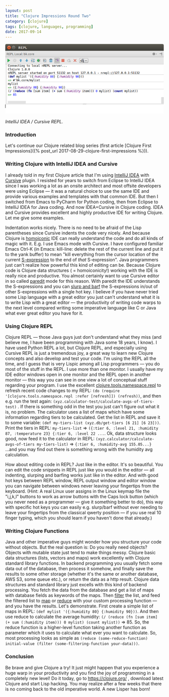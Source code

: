 ```yaml
---
layout: post
title: "Clojure Impressions Round Two"
category: [clojure]
tags: [clojure, languages, programming]
date: 2017-09-14
---
```


![](/img/2017-09-14-clojure-impressions-round-two_img_1.png)

*IntelliJ IDEA / Cursive REPL.*

### Introduction

Let's continue our Clojure related blog series (first article [Clojure First Impressions]({% post_url 2017-08-29-clojure-first-impressions %})).

### Writing Clojure with IntelliJ IDEA and Cursive

I already told in my first Clojure article that I'm using [IntelliJ IDEA](https://www.jetbrains.com/idea/) with [Cursive](https://cursive-ide.com/) plugin. I resisted for years to switch from Eclipse to IntelliJ IDEA since I was working a lot as an onsite architect and most offsite developers were using Eclipse — it was a natural choice to use the same IDE and provide various examples and templates with that common IDE. But then I switched from Emacs to PyCharm for Python coding, then from Eclipse to IntelliJ IDEA for Java coding. And now IDEA+Cursive in Clojure coding. IDEA and Cursive provides excellent and highly productive IDE for writing Clojure. Let me give some examples.

Indentation works nicely. There is no need to be afraid of the Lisp parentheses since Cursive indents the code very nicely. And because Clojure is [homoiconic](https://en.wikipedia.org/wiki/Homoiconicity) IDE can really understand the code and do all kinds of magic with it. E.g. I use Emacs mode with Cursive. I have configured familiar Emacs Ctrl-K (in Emacs: kill-line: delete the rest of the current line and put it to the yank buffer) to mean "kill everything from the cursor location of the current [S-expression](https://en.wikipedia.org/wiki/S-expression#Use_in_Lisp) to the end of *that* S-expression". Java programmers just can't realize how powerful this kind of editing can be. Because Clojure code is Clojure data structures ( = homoiconicity!) working with the IDE is really nice and productive. You almost certainly want to use Cursive editor in so called [paredit](http://danmidwood.com/content/2014/11/21/animated-paredit.html) mode for this reason. With paredit the IDE understands the S-expressions and you can [slurp and barf](http://danmidwood.com/content/2014/11/21/animated-paredit.html) the S-expressions in/out of other S-expressions with a single hot key. I believe if you have never tried some Lisp language with a great editor you just can't understand what it is to write Lisp with a great editor — the productivity of writing code warps to the next level compared writing some imperative language like C or Java what ever great editor you have for it.

### Using Clojure REPL

Clojure REPL — those Java guys just don't understand what they miss (and believe me, I have been programming with Java some 18 years, I know). I have used Python REPL a lot, but Clojure REPL, and especially using Cursive REPL is just a tremendous joy, a great way to learn new Clojure concepts and also develop and test your code. I'm using the REPL all the time, and I guess that is very Lispic among all Lisp programmers — you do most of the stuff in the REPL. I use more than one monitor. I usually have my IDE editor windows open in one monitor and the REPL open in another monitor — this way you can see in one view a lot of conceptual stuff regarding your program. I use the excellent [clojure.tools.namespace.repl](https://github.com/clojure/tools.namespace) to refresh recent code changes to my REPL: ```(do (require '[clojure.tools.namespace.repl :refer [refresh]]) (refresh))```, and then e.g. run the test again: ```(xyz.calculator-test/calculate-avgs-of-tiers-test)``` . If there is something odd in the test you just can't figure out what it is, no problem. The calculator uses a list of maps which have some information regarding tiers to be calculated. Get the list in REPL and save it to some variable: ```(def my-tiers-list (xyz.db/get-tiers [6 21] [6 23]))```. Print the tiers in REPL: ```my-tiers-list``` => ```({:tier 6, :level 21, :humidity 87, :temperature 23} {:tier 6, :level 22 ...```. Ok, data structure looks good, now feed it to the calculator in REPL: ```(xyz.calculator/calculate-avgs-of-tiers my-tiers-list)``` => ```{:tier 6, :humidity-avg 155.05...}``` ...and you may find out there is something wrong with the humidity avg calculation.

How about editing code in REPL? Just like in the editor. It's so beautiful. You can edit the code snippets in REPL just like you would in the editor — all indenting, slurping and barfing works just like in the editor. And with good hot keys between REPL window, REPL output window and editor window you can navigate between windows never leaving your fingertips from the keyboard. (Hint: A real Linux user assigns in the Linux keymap file the "i,j,k,l" buttons to work as arrow buttons with the Caps lock button (which you never need as a programmer — give it something better to do), this way with specific hot keys you can easily e.g. slurp/barf without ever needing to leave your fingertips from the classical qwerty position — if you use real 10 finger typing, which you should learn if you haven't done that already.)

### Writing Clojure Functions

Java and other imperative guys might wonder how you structure your code without objects. But the real question is: Do you really need objects? Objects with mutable state just tend to make things messy. Clojure basic data structures (lists, vectors and maps) work excellently with Clojure standard library functions. In backend programming you usually fetch some data out of the database, then process it somehow, and finally save the results to some other storage (whether it's the same or another database, AWS S3, some queue etc.), or return the data as a http result. Clojure data structures and standard library just excells with this kind of backend processing. You fetch the data from the database and get a list of maps with database fields as keywords of the maps. Then [filter](https://clojuredocs.org/clojure.core/filter) the list, and feed the filtered list to [map](https://clojuredocs.org/clojure.core/map) or [reduce](https://clojuredocs.org/clojure.core/reduce) with your custom processing function — and you have the results. Let's demonstrate. First create a simple list of maps in REPL: ```(def mylist '({:humidity 80} {:humidity 90}))```. And then use reduce to calculate the average humidity: ```(/ (reduce (fn [sum item] (+ sum (:humidity item))) 0 mylist) (count mylist))``` => 85. So, the reduce function is a higher-level function taking another function as parameter which it uses to calculate what ever you want to calculate. So, most processing looks as simple as ```(reduce (some-reduce-function) initial-value (filter (some-filtering-function your-data)))```.

### Conclusion

Be brave and give Clojure a try! It just might happen that you experience a huge warp in your productivity and you find the joy of programming in a completely new level! Do it today, go to <https://clojure.org/> , download latest Clojure and start Lisp hacking. You may realize after a few weeks that there is no coming back to the old imperative world. A new Lisper has born!

  
